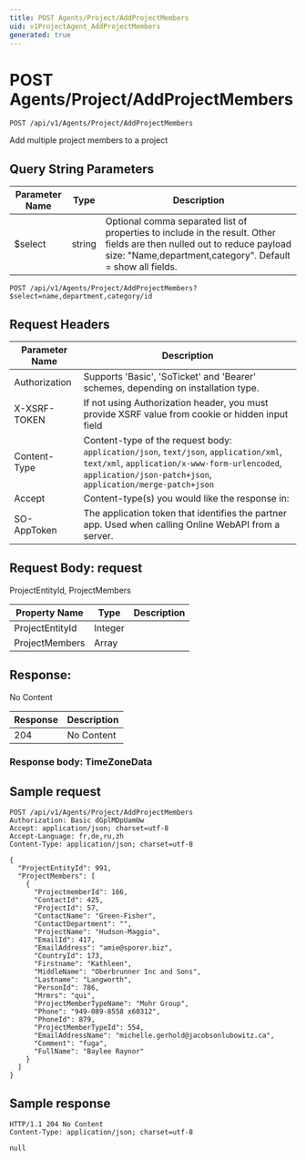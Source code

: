 ```yaml
---
title: POST Agents/Project/AddProjectMembers
uid: v1ProjectAgent_AddProjectMembers
generated: true
---
```


# POST Agents/Project/AddProjectMembers

```http
POST /api/v1/Agents/Project/AddProjectMembers
```

Add multiple project members to a project







## Query String Parameters

| Parameter Name | Type |  Description |
|----------------|------|--------------|
| $select | string |  Optional comma separated list of properties to include in the result. Other fields are then nulled out to reduce payload size: "Name,department,category". Default = show all fields. |

```http
POST /api/v1/Agents/Project/AddProjectMembers?$select=name,department,category/id
```


## Request Headers

| Parameter Name | Description |
|----------------|-------------|
| Authorization  | Supports 'Basic', 'SoTicket' and 'Bearer' schemes, depending on installation type. |
| X-XSRF-TOKEN   | If not using Authorization header, you must provide XSRF value from cookie or hidden input field |
| Content-Type | Content-type of the request body: `application/json`, `text/json`, `application/xml`, `text/xml`, `application/x-www-form-urlencoded`, `application/json-patch+json`, `application/merge-patch+json` |
| Accept         | Content-type(s) you would like the response in:  |
| SO-AppToken | The application token that identifies the partner app. Used when calling Online WebAPI from a server. |

## Request Body: request 

ProjectEntityId, ProjectMembers 

| Property Name | Type |  Description |
|----------------|------|--------------|
| ProjectEntityId | Integer |  |
| ProjectMembers | Array |  |

## Response:

No Content

| Response | Description |
|----------------|-------------|
| 204 | No Content |

### Response body: TimeZoneData


## Sample request

```http!
POST /api/v1/Agents/Project/AddProjectMembers
Authorization: Basic dGplMDpUamUw
Accept: application/json; charset=utf-8
Accept-Language: fr,de,ru,zh
Content-Type: application/json; charset=utf-8

{
  "ProjectEntityId": 991,
  "ProjectMembers": [
    {
      "ProjectmemberId": 166,
      "ContactId": 425,
      "ProjectId": 57,
      "ContactName": "Green-Fisher",
      "ContactDepartment": "",
      "ProjectName": "Hudson-Maggio",
      "EmailId": 417,
      "EmailAddress": "amie@sporer.biz",
      "CountryId": 173,
      "Firstname": "Kathleen",
      "MiddleName": "Oberbrunner Inc and Sons",
      "Lastname": "Langworth",
      "PersonId": 786,
      "Mrmrs": "qui",
      "ProjectMemberTypeName": "Mohr Group",
      "Phone": "949-089-8558 x60312",
      "PhoneId": 879,
      "ProjectMemberTypeId": 554,
      "EmailAddressName": "michelle.gerhold@jacobsonlubowitz.ca",
      "Comment": "fuga",
      "FullName": "Baylee Raynor"
    }
  ]
}
```

## Sample response

```http_
HTTP/1.1 204 No Content
Content-Type: application/json; charset=utf-8

null
```